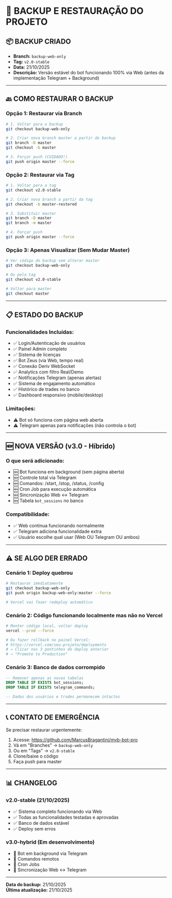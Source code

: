 # 🔄 BACKUP E RESTAURAÇÃO DO PROJETO

## 📦 BACKUP CRIADO

- **Branch:** `backup-web-only`
- **Tag:** `v2.0-stable`
- **Data:** 21/10/2025
- **Descrição:** Versão estável do bot funcionando 100% via Web (antes da implementação Telegram + Background)

---

## 🔙 COMO RESTAURAR O BACKUP

### **Opção 1: Restaurar via Branch**

```bash
# 1. Voltar para o backup
git checkout backup-web-only

# 2. Criar nova branch master a partir do backup
git branch -D master
git checkout -b master

# 3. Forçar push (CUIDADO!)
git push origin master --force
```

### **Opção 2: Restaurar via Tag**

```bash
# 1. Voltar para a tag
git checkout v2.0-stable

# 2. Criar nova branch a partir da tag
git checkout -b master-restored

# 3. Substituir master
git branch -D master
git branch -m master

# 4. Forçar push
git push origin master --force
```

### **Opção 3: Apenas Visualizar (Sem Mudar Master)**

```bash
# Ver código do backup sem alterar master
git checkout backup-web-only

# Ou pela tag
git checkout v2.0-stable

# Voltar para master
git checkout master
```

---

## 📋 ESTADO DO BACKUP

### **Funcionalidades Incluídas:**
- ✅ Login/Autenticação de usuários
- ✅ Painel Admin completo
- ✅ Sistema de licenças
- ✅ Bot Zeus (via Web, tempo real)
- ✅ Conexão Deriv WebSocket
- ✅ Analytics com filtro Real/Demo
- ✅ Notificações Telegram (apenas alertas)
- ✅ Sistema de engajamento automático
- ✅ Histórico de trades no banco
- ✅ Dashboard responsivo (mobile/desktop)

### **Limitações:**
- ⚠️ Bot só funciona com página web aberta
- ⚠️ Telegram apenas para notificações (não controla o bot)

---

## 🆕 NOVA VERSÃO (v3.0 - Híbrido)

### **O que será adicionado:**
- 🆕 Bot funciona em background (sem página aberta)
- 🆕 Controle total via Telegram
- 🆕 Comandos: /start, /stop, /status, /config
- 🆕 Cron Job para execução automática
- 🆕 Sincronização Web ↔️ Telegram
- 🆕 Tabela `bot_sessions` no banco

### **Compatibilidade:**
- ✅ Web continua funcionando normalmente
- ✅ Telegram adiciona funcionalidade extra
- ✅ Usuário escolhe qual usar (Web OU Telegram OU ambos)

---

## ⚠️ SE ALGO DER ERRADO

### **Cenário 1: Deploy quebrou**
```bash
# Restaurar imediatamente
git checkout backup-web-only
git push origin backup-web-only:master --force

# Vercel vai fazer redeploy automático
```

### **Cenário 2: Código funcionando localmente mas não no Vercel**
```bash
# Manter código local, voltar deploy
vercel --prod --force

# Ou fazer rollback no painel Vercel:
# https://vercel.com/seu-projeto/deployments
# → Clicar nos 3 pontinhos do deploy anterior
# → "Promote to Production"
```

### **Cenário 3: Banco de dados corrompido**
```sql
-- Remover apenas as novas tabelas
DROP TABLE IF EXISTS bot_sessions;
DROP TABLE IF EXISTS telegram_commands;

-- Dados dos usuários e trades permanecem intactos
```

---

## 📞 CONTATO DE EMERGÊNCIA

Se precisar restaurar urgentemente:
1. Acesse: https://github.com/MarcusBragantini/mvb-bot-pro
2. Vá em "Branches" → `backup-web-only`
3. Ou em "Tags" → `v2.0-stable`
4. Clone/baixe o código
5. Faça push para master

---

## 📊 CHANGELOG

### v2.0-stable (21/10/2025)
- ✅ Sistema completo funcionando via Web
- ✅ Todas as funcionalidades testadas e aprovadas
- ✅ Banco de dados estável
- ✅ Deploy sem erros

### v3.0-hybrid (Em desenvolvimento)
- 🚧 Bot em background via Telegram
- 🚧 Comandos remotos
- 🚧 Cron Jobs
- 🚧 Sincronização Web ↔️ Telegram

---

**Data do backup:** 21/10/2025  
**Última atualização:** 21/10/2025

